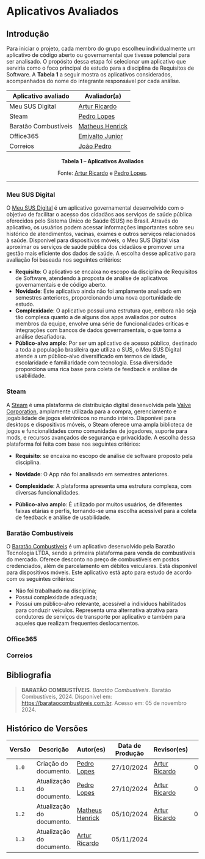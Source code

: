 # Aplicativos Avaliados

## Introdução

Para iniciar o projeto, cada membro do grupo escolheu individualmente um aplicativo de código aberto ou governamental que tivesse potencial para ser analisado. O propósito dessa etapa foi selecionar um aplicativo que serviria como o foco principal de estudo para a disciplina de Requisitos de Software. A **Tabela 1** a seguir mostra os aplicativos considerados, acompanhados do nome do integrante responsável por cada análise.


<div align="center">
  <table>
    <thead>
      <tr>
        <th>Aplicativo avaliado</th>
        <th>Avaliador(a)</th>
      </tr>
    </thead>
    <tbody>
      <tr>
        <td>Meu SUS Digital</td>
        <td><a href="https://github.com/algorithmorphic">Artur Ricardo</a></td>
      </tr>
      <tr>
        <td>Steam</td> 
        <td><a href="https://github.com/pLopess">Pedro Lopes</a></td>
      </tr>
      <tr>
        <td>Baratão Combustíveis</td>
        <td><a href="https://github.com/MatheusHenrickSantos">Matheus Henrick</a></td>
      </tr>
      <tr>
        <td>Office365</td>
        <td><a href="https://github.com/EmivaltoJrr ">Emivalto Junior</a></td>
      </tr>
      <tr>
        <td>Correios</td>
        <td><a href="https://github.com/JoosPerro">João Pedro</a></td>
      </tr>
    </tbody>
  </table>
</div>

<div align="center">
    <p><strong>Tabela 1 – Aplicativos Avaliados</strong></p>
    <p>Fonte: <a href="https://github.com/algorithmorphic">Artur Ricardo</a> e <a href="https://github.com/pLopess">Pedro Lopes</a>.</p>
</div>

---

### Meu SUS Digital

O [Meu SUS Digital](https://meususdigital.saude.gov.br/) é um aplicativo governamental desenvolvido com o objetivo de facilitar o acesso dos cidadãos aos serviços de saúde pública oferecidos pelo Sistema Único de Saúde (SUS) no Brasil. Através do aplicativo, os usuários podem acessar informações importantes sobre seu histórico de atendimentos, vacinas, exames e outros serviços relacionados à saúde. Disponível para dispositivos móveis, o Meu SUS Digital visa aproximar os serviços de saúde pública dos cidadãos e promover uma gestão mais eficiente dos dados de saúde. A escolha desse aplicativo para avaliação foi baseada nos seguintes critérios:

- **Requisito**: O aplicativo se encaixa no escopo da disciplina de Requisitos de Software, atendendo à proposta de análise de aplicativos governamentais e de código aberto.
- **Novidade**: Este aplicativo ainda não foi amplamente analisado em semestres anteriores, proporcionando uma nova oportunidade de estudo.
- **Complexidade**: O aplicativo possui uma estrutura que, embora não seja tão complexa quanto a de alguns dos apps avaliados por outros membros da equipe, envolve uma série de funcionalidades críticas e integrações com bancos de dados governamentais, o que torna a análise desafiadora.
- **Público-alvo amplo**: Por ser um aplicativo de acesso público, destinado a toda a população brasileira que utiliza o SUS, o Meu SUS Digital atende a um público-alvo diversificado em termos de idade, escolaridade e familiaridade com tecnologia. Essa diversidade proporciona uma rica base para coleta de feedback e análise de usabilidade.

### Steam

A [Steam](https://store.steampowered.com/) é uma plataforma de distribuição digital desenvolvida pela [Valve Corporation](https://www.valvesoftware.com/), amplamente utilizada para a compra, gerenciamento e jogabilidade de jogos eletrônicos no mundo inteiro. Disponível para desktops e dispositivos móveis, o Steam oferece uma ampla biblioteca de jogos e funcionalidades como comunidades de jogadores, suporte para mods, e recursos avançados de segurança e privacidade. A escolha dessa plataforma foi feita com base nos seguintes critérios:

- **Requisito**: se encaixa no escopo de análise de software proposto pela disciplina.

- **Novidade**: O App não foi analisado em semestres anteriores.

- **Complexidade**: A plataforma apresenta uma estrutura complexa, com diversas funcionalidades.

- **Público-alvo amplo**: É utilizado por muitos usuários, de diferentes faixas etárias e perfis, tornando-se uma escolha acessível para a coleta de feedback e análise de usabilidade.

### Baratão Combustíveis

O [Baratão Combustíveis](https://barataocombustiveis.com.br/) é um aplicativo desenvolvido pela Baratão Tecnologia LTDA, sendo a primeira plataforma para venda de combustíveis do mercado. Oferece desconto no preço de combustíveis em postos credenciados, além de parcelamento em débitos veiculares. Está disponível para dispositivos móveis.
Este aplicativo está apto para estudo de acordo com os seguintes critérios:

- Não foi trabalhado na disciplina;
- Possui complexidade adequada;
- Possui um público-alvo relevante, acessível a indivíduos habilitados para conduzir veículos. Representa uma alternativa atrativa para condutores de serviços de transporte por aplicativo e também para aqueles que realizam frequentes deslocamentos.

### Office365

### Correios

## Bibliografia
>**BARATÃO COMBUSTÍVEIS**. *Baratão Combustíveis*. Baratão Combustíveis, 2024. Disponível em: https://barataocombustiveis.com.br. Acesso em: 05 de novembro 2024.</br>

## Histórico de Versões

| Versão | Descrição | Autor(es) | Data de Produção | Revisor(es) | Data de Revisão | 
| :----: | --------- | --------- | :--------------: | ----------- | :-------------: |
| `1.0`  | Criação do documento. | [Pedro Lopes](https://github.com/pLopess) | 27/10/2024 | [Artur Ricardo](https://github.com/algorithmorphic) | 05/11/2024 |
| `1.1`  | Atualização do documento. | [Pedro Lopes](https://github.com/pLopess) | 27/10/2024 | [Artur Ricardo](https://github.com/algorithmorphic) | 05/11/2024 |
| `1.2`  | Atualização do documento. | [Matheus Henrick](https://github.com/MatheusHenrickSantos) | 05/10/2024 | [Artur Ricardo](https://github.com/algorithmorphic) | 05/11/2024 |
| `1.3`  | Atualização do documento. | [Artur Ricardo](https://github.com/algorithmorphic) | 05/11/2024 |  |  |